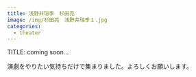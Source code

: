 ```yaml
---
title: 浅野井瑞季　杉田亮
image: /img/杉田亮　浅野井瑞季１.jpg
categories:
  - theater
---
```

TITLE: coming soon...

演劇をやりたい気持ちだけで集まりました。よろしくお願いします。

